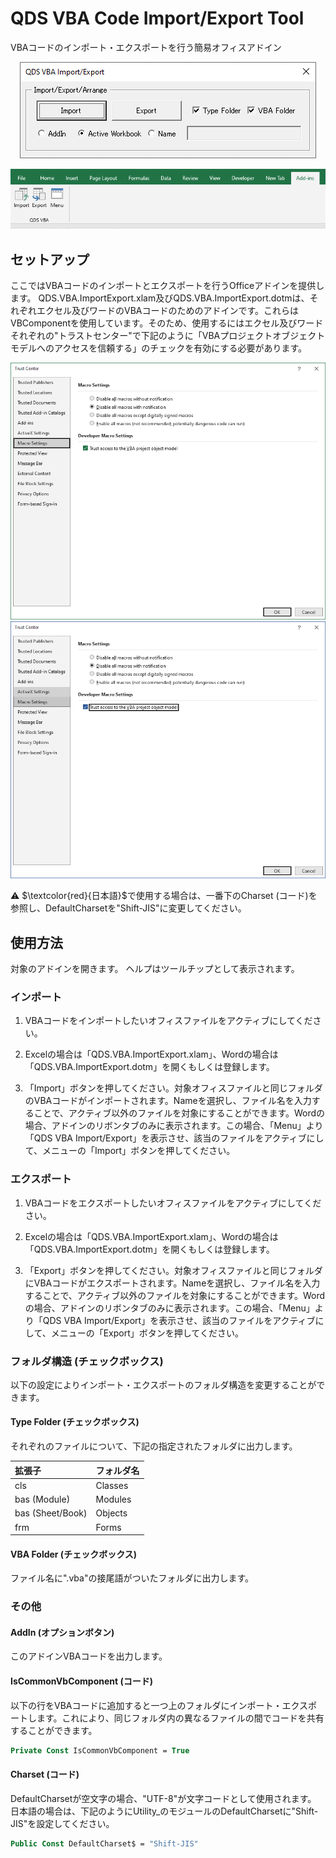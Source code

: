 # QDS VBA Code Import/Export Tool
VBAコードのインポート・エクスポートを行う簡易オフィスアドイン

<p align="center">
  <img src="https://github.com/QD-S/QDS-VBA-ImportExport/blob/main/MD/Images/MainForm.png">
</p>

<p align="center">
  <img src="https://github.com/QD-S/QDS-VBA-ImportExport/blob/main/MD/Images/ExcelRibbon.png">
</p>

## セットアップ

ここではVBAコードのインポートとエクスポートを行うOfficeアドインを提供します。
QDS.VBA.ImportExport.xlam及びQDS.VBA.ImportExport.dotmは、それぞれエクセル及びワードのVBAコードのためのアドインです。これらはVBComponentを使用しています。そのため、使用するにはエクセル及びワードそれぞれの"トラストセンター"で下記のように「VBAプロジェクトオブジェクトモデルへのアクセスを信頼する」のチェックを有効にする必要があります。

<p align="center">
  <img src="https://github.com/QD-S/QDS-VBA-ImportExport/blob/main/MD/Images/ExcelTrustCenter.png">
  <img src="https://github.com/QD-S/QDS-VBA-ImportExport/blob/main/MD/Images/WordTrustCenter.png">
</p>

:warning: $\textcolor{red}{日本語}$で使用する場合は、一番下のCharset (コード)を参照し、DefaultCharsetを"Shift-JIS"に変更してください。 

## 使用方法

対象のアドインを開きます。 ヘルプはツールチップとして表示されます。

### インポート

1. VBAコードをインポートしたいオフィスファイルをアクティブにしてください。

1. Excelの場合は「QDS.VBA.ImportExport.xlam」、Wordの場合は「QDS.VBA.ImportExport.dotm」を開くもしくは登録します。

1. 「Import」ボタンを押してください。対象オフィスファイルと同じフォルダのVBAコードがインポートされます。Nameを選択し、ファイル名を入力することで、アクティブ以外のファイルを対象にすることができます。Wordの場合、アドインのリボンタブのみに表示されます。この場合、「Menu」より「QDS VBA Import/Export」を表示させ、該当のファイルをアクティブにして、メニューの「Import」ボタンを押してください。

### エクスポート

1. VBAコードをエクスポートしたいオフィスファイルをアクティブにしてください。

1. Excelの場合は「QDS.VBA.ImportExport.xlam」、Wordの場合は「QDS.VBA.ImportExport.dotm」を開くもしくは登録します。

1. 「Export」ボタンを押してください。対象オフィスファイルと同じフォルダにVBAコードがエクスポートされます。Nameを選択し、ファイル名を入力することで、アクティブ以外のファイルを対象にすることができます。Wordの場合、アドインのリボンタブのみに表示されます。この場合、「Menu」より「QDS VBA Import/Export」を表示させ、該当のファイルをアクティブにして、メニューの「Export」ボタンを押してください。

### フォルダ構造 (チェックボックス)

以下の設定によりインポート・エクスポートのフォルダ構造を変更することができます。

#### Type Folder (チェックボックス)

それぞれのファイルについて、下記の指定されたフォルダに出力します。

| 拡張子 | フォルダ名 |
|:------------|:------------|
| cls | Classes |
| bas (Module) | Modules |
| bas (Sheet/Book) | Objects |
| frm | Forms |

#### VBA Folder (チェックボックス)

ファイル名に".vba"の接尾語がついたフォルダに出力します。

### その他

#### AddIn (オプションボタン)

このアドインVBAコードを出力します。

#### IsCommonVbComponent (コード)

以下の行をVBAコードに追加すると一つ上のフォルダにインポート・エクスポートします。これにより、同じフォルダ内の異なるファイルの間でコードを共有することができます。

```vb
Private Const IsCommonVbComponent = True
```

#### Charset (コード)

DefaultCharsetが空文字の場合、"UTF-8"が文字コードとして使用されます。　日本語の場合は、下記のようにUtility_のモジュールのDefaultCharsetに"Shift-JIS"を設定してください。

```vb
Public Const DefaultCharset$ = "Shift-JIS"
```
